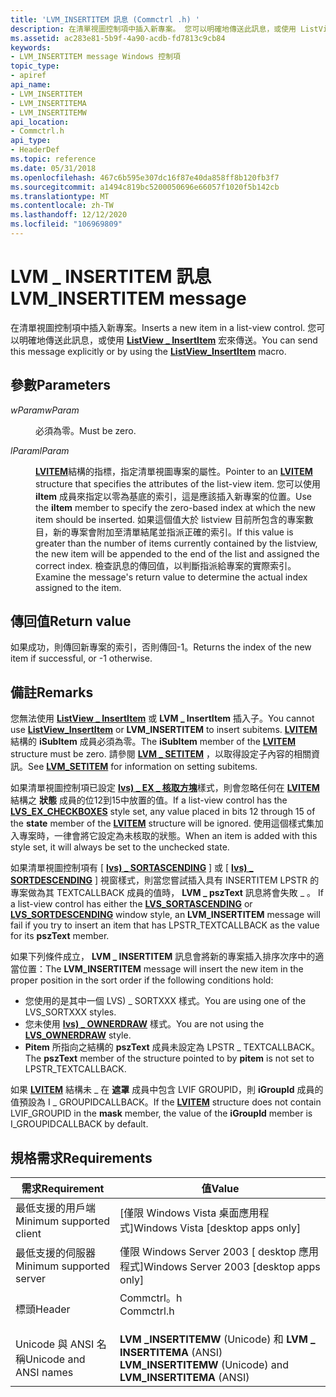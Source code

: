 ```yaml
---
title: 'LVM_INSERTITEM 訊息 (Commctrl .h) '
description: 在清單視圖控制項中插入新專案。 您可以明確地傳送此訊息，或使用 ListView \_ InsertItem 宏來傳送。
ms.assetid: ac283e81-5b9f-4a90-acdb-fd7813c9cb84
keywords:
- LVM_INSERTITEM message Windows 控制項
topic_type:
- apiref
api_name:
- LVM_INSERTITEM
- LVM_INSERTITEMA
- LVM_INSERTITEMW
api_location:
- Commctrl.h
api_type:
- HeaderDef
ms.topic: reference
ms.date: 05/31/2018
ms.openlocfilehash: 467c6b595e307dc16f87e40da858ff8b120fb3f7
ms.sourcegitcommit: a1494c819bc5200050696e66057f1020f5b142cb
ms.translationtype: MT
ms.contentlocale: zh-TW
ms.lasthandoff: 12/12/2020
ms.locfileid: "106969809"
---
```

# <a name="lvm_insertitem-message"></a><span data-ttu-id="a9f95-105">LVM \_ INSERTITEM 訊息</span><span class="sxs-lookup"><span data-stu-id="a9f95-105">LVM\_INSERTITEM message</span></span>

<span data-ttu-id="a9f95-106">在清單視圖控制項中插入新專案。</span><span class="sxs-lookup"><span data-stu-id="a9f95-106">Inserts a new item in a list-view control.</span></span> <span data-ttu-id="a9f95-107">您可以明確地傳送此訊息，或使用 [**ListView \_ InsertItem**](/windows/desktop/api/Commctrl/nf-commctrl-listview_insertitem) 宏來傳送。</span><span class="sxs-lookup"><span data-stu-id="a9f95-107">You can send this message explicitly or by using the [**ListView\_InsertItem**](/windows/desktop/api/Commctrl/nf-commctrl-listview_insertitem) macro.</span></span>

## <a name="parameters"></a><span data-ttu-id="a9f95-108">參數</span><span class="sxs-lookup"><span data-stu-id="a9f95-108">Parameters</span></span>

<dl> <dt>

<span data-ttu-id="a9f95-109">*wParam*</span><span class="sxs-lookup"><span data-stu-id="a9f95-109">*wParam*</span></span> 
</dt> <dd><span data-ttu-id="a9f95-110">必須為零。</span><span class="sxs-lookup"><span data-stu-id="a9f95-110">Must be zero.</span></span></dd> <dt>

<span data-ttu-id="a9f95-111">*lParam*</span><span class="sxs-lookup"><span data-stu-id="a9f95-111">*lParam*</span></span> 
</dt> <dd>

<span data-ttu-id="a9f95-112">[**LVITEM**](/windows/win32/api/commctrl/ns-commctrl-lvitema)結構的指標，指定清單視圖專案的屬性。</span><span class="sxs-lookup"><span data-stu-id="a9f95-112">Pointer to an [**LVITEM**](/windows/win32/api/commctrl/ns-commctrl-lvitema) structure that specifies the attributes of the list-view item.</span></span> <span data-ttu-id="a9f95-113">您可以使用 **iItem** 成員來指定以零為基底的索引，這是應該插入新專案的位置。</span><span class="sxs-lookup"><span data-stu-id="a9f95-113">Use the **iItem** member to specify the zero-based index at which the new item should be inserted.</span></span> <span data-ttu-id="a9f95-114">如果這個值大於 listview 目前所包含的專案數目，新的專案會附加至清單結尾並指派正確的索引。</span><span class="sxs-lookup"><span data-stu-id="a9f95-114">If this value is greater than the number of items currently contained by the listview, the new item will be appended to the end of the list and assigned the correct index.</span></span> <span data-ttu-id="a9f95-115">檢查訊息的傳回值，以判斷指派給專案的實際索引。</span><span class="sxs-lookup"><span data-stu-id="a9f95-115">Examine the message's return value to determine the actual index assigned to the item.</span></span>

</dd> </dl>

## <a name="return-value"></a><span data-ttu-id="a9f95-116">傳回值</span><span class="sxs-lookup"><span data-stu-id="a9f95-116">Return value</span></span>

<span data-ttu-id="a9f95-117">如果成功，則傳回新專案的索引，否則傳回-1。</span><span class="sxs-lookup"><span data-stu-id="a9f95-117">Returns the index of the new item if successful, or -1 otherwise.</span></span>

## <a name="remarks"></a><span data-ttu-id="a9f95-118">備註</span><span class="sxs-lookup"><span data-stu-id="a9f95-118">Remarks</span></span>

<span data-ttu-id="a9f95-119">您無法使用 [**ListView \_ InsertItem**](/windows/desktop/api/Commctrl/nf-commctrl-listview_insertitem) 或 **LVM \_ InsertItem** 插入子。</span><span class="sxs-lookup"><span data-stu-id="a9f95-119">You cannot use [**ListView\_InsertItem**](/windows/desktop/api/Commctrl/nf-commctrl-listview_insertitem) or **LVM\_INSERTITEM** to insert subitems.</span></span> <span data-ttu-id="a9f95-120">[**LVITEM**](/windows/win32/api/commctrl/ns-commctrl-lvitema)結構的 **iSubItem** 成員必須為零。</span><span class="sxs-lookup"><span data-stu-id="a9f95-120">The **iSubItem** member of the [**LVITEM**](/windows/win32/api/commctrl/ns-commctrl-lvitema) structure must be zero.</span></span> <span data-ttu-id="a9f95-121">請參閱 [**LVM \_ SETITEM**](lvm-setitem.md) ，以取得設定子內容的相關資訊。</span><span class="sxs-lookup"><span data-stu-id="a9f95-121">See [**LVM\_SETITEM**](lvm-setitem.md) for information on setting subitems.</span></span>

<span data-ttu-id="a9f95-122">如果清單視圖控制項已設定 [**lvs) \_ EX \_ 核取方塊**](extended-list-view-styles.md)樣式，則會忽略任何在 [**LVITEM**](/windows/win32/api/commctrl/ns-commctrl-lvitema)結構之 **狀態** 成員的位12到15中放置的值。</span><span class="sxs-lookup"><span data-stu-id="a9f95-122">If a list-view control has the [**LVS\_EX\_CHECKBOXES**](extended-list-view-styles.md) style set, any value placed in bits 12 through 15 of the **state** member of the [**LVITEM**](/windows/win32/api/commctrl/ns-commctrl-lvitema) structure will be ignored.</span></span> <span data-ttu-id="a9f95-123">使用這個樣式集加入專案時，一律會將它設定為未核取的狀態。</span><span class="sxs-lookup"><span data-stu-id="a9f95-123">When an item is added with this style set, it will always be set to the unchecked state.</span></span>

<span data-ttu-id="a9f95-124">如果清單視圖控制項有 [ [**lvs) \_ SORTASCENDING**](list-view-window-styles.md) ] 或 [ [**lvs) \_ SORTDESCENDING**](list-view-window-styles.md) ] 視窗樣式，則當您嘗試插入具有 INSERTITEM LPSTR 的專案做為其 TEXTCALLBACK 成員的值時， **LVM \_ pszText** 訊息將會失敗 \_ 。 </span><span class="sxs-lookup"><span data-stu-id="a9f95-124">If a list-view control has either the [**LVS\_SORTASCENDING**](list-view-window-styles.md) or [**LVS\_SORTDESCENDING**](list-view-window-styles.md) window style, an **LVM\_INSERTITEM** message will fail if you try to insert an item that has LPSTR\_TEXTCALLBACK as the value for its **pszText** member.</span></span>

<span data-ttu-id="a9f95-125">如果下列條件成立， **LVM \_ INSERTITEM** 訊息會將新的專案插入排序次序中的適當位置：</span><span class="sxs-lookup"><span data-stu-id="a9f95-125">The **LVM\_INSERTITEM** message will insert the new item in the proper position in the sort order if the following conditions hold:</span></span>

-   <span data-ttu-id="a9f95-126">您使用的是其中一個 LVS) \_ SORTXXX 樣式。</span><span class="sxs-lookup"><span data-stu-id="a9f95-126">You are using one of the LVS\_SORTXXX styles.</span></span>
-   <span data-ttu-id="a9f95-127">您未使用 [**lvs) \_ OWNERDRAW**](list-view-window-styles.md) 樣式。</span><span class="sxs-lookup"><span data-stu-id="a9f95-127">You are not using the [**LVS\_OWNERDRAW**](list-view-window-styles.md) style.</span></span>
-   <span data-ttu-id="a9f95-128">**Pitem** 所指向之結構的 **pszText** 成員未設定為 LPSTR \_ TEXTCALLBACK。</span><span class="sxs-lookup"><span data-stu-id="a9f95-128">The **pszText** member of the structure pointed to by **pitem** is not set to LPSTR\_TEXTCALLBACK.</span></span>

<span data-ttu-id="a9f95-129">如果 [**LVITEM**](/windows/win32/api/commctrl/ns-commctrl-lvitema) 結構未 \_ 在 **遮罩** 成員中包含 LVIF GROUPID，則 **iGroupId** 成員的值預設為 I \_ GROUPIDCALLBACK。</span><span class="sxs-lookup"><span data-stu-id="a9f95-129">If the [**LVITEM**](/windows/win32/api/commctrl/ns-commctrl-lvitema) structure does not contain LVIF\_GROUPID in the **mask** member, the value of the **iGroupId** member is I\_GROUPIDCALLBACK by default.</span></span>

## <a name="requirements"></a><span data-ttu-id="a9f95-130">規格需求</span><span class="sxs-lookup"><span data-stu-id="a9f95-130">Requirements</span></span>



| <span data-ttu-id="a9f95-131">需求</span><span class="sxs-lookup"><span data-stu-id="a9f95-131">Requirement</span></span> | <span data-ttu-id="a9f95-132">值</span><span class="sxs-lookup"><span data-stu-id="a9f95-132">Value</span></span> |
|-------------------------------------|---------------------------------------------------------------------------------------|
| <span data-ttu-id="a9f95-133">最低支援的用戶端</span><span class="sxs-lookup"><span data-stu-id="a9f95-133">Minimum supported client</span></span><br/> | <span data-ttu-id="a9f95-134">\[僅限 Windows Vista 桌面應用程式\]</span><span class="sxs-lookup"><span data-stu-id="a9f95-134">Windows Vista \[desktop apps only\]</span></span><br/>                                        |
| <span data-ttu-id="a9f95-135">最低支援的伺服器</span><span class="sxs-lookup"><span data-stu-id="a9f95-135">Minimum supported server</span></span><br/> | <span data-ttu-id="a9f95-136">僅限 Windows Server 2003 \[ desktop 應用程式\]</span><span class="sxs-lookup"><span data-stu-id="a9f95-136">Windows Server 2003 \[desktop apps only\]</span></span><br/>                                  |
| <span data-ttu-id="a9f95-137">標頭</span><span class="sxs-lookup"><span data-stu-id="a9f95-137">Header</span></span><br/>                   | <dl> <span data-ttu-id="a9f95-138"><dt>Commctrl。h</dt></span><span class="sxs-lookup"><span data-stu-id="a9f95-138"><dt>Commctrl.h</dt></span></span> </dl> |
| <span data-ttu-id="a9f95-139">Unicode 與 ANSI 名稱</span><span class="sxs-lookup"><span data-stu-id="a9f95-139">Unicode and ANSI names</span></span><br/>   | <span data-ttu-id="a9f95-140">**LVM \_INSERTITEMW** (Unicode) 和 **LVM \_ INSERTITEMA** (ANSI) </span><span class="sxs-lookup"><span data-stu-id="a9f95-140">**LVM\_INSERTITEMW** (Unicode) and **LVM\_INSERTITEMA** (ANSI)</span></span><br/>             |



 

 





